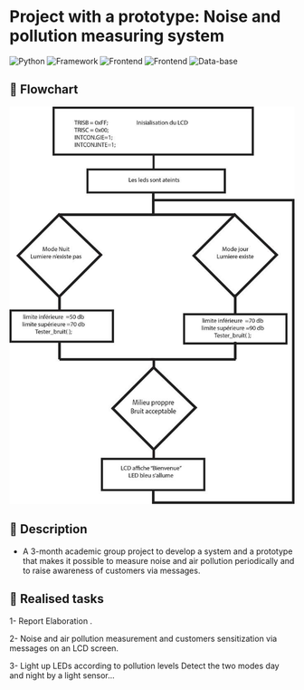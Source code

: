 
# Project with a prototype: Noise and pollution measuring system

![Python](https://img.shields.io/badge/C-blueviolet)
![Framework](https://img.shields.io/badge/Assembler-red)
![Frontend](https://img.shields.io/badge/MICROCONTROLLER-PIC16F877-green)
![Frontend](https://img.shields.io/badge/Sensors-green)
![Data-base](https://img.shields.io/badge/ISIS-red)



## 🎯 Flowchart
![alt text](https://github.com/iheb2/Micro-PIC/blob/master/56629281_581899258983523_4626013333542141952_n%20(1).jpg?raw=true)


## 📝 Description
- A 3-month academic group project to develop a system and a prototype that makes it possible to measure noise and air pollution periodically and to raise awareness of customers via messages.


## 📝 Realised tasks
1- Report Elaboration .

2- Noise and air pollution measurement and customers sensitization via messages on an LCD screen.

3- Light up LEDs according to pollution levels Detect the two modes day and night by a light sensor...










